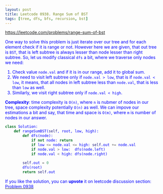 ```yaml
---
layout: post
title: Leetcode 0938. Range Sum of BST
tags: [tree, dfs, bfs, recursion, bst]
---
```


<a href="https://leetcode.com/problems/range-sum-of-bst"> <font color = blue>https://leetcode.com/problems/range-sum-of-bst

One way to solve this problem is just iterate over our tree and for each element check if it is range or not. However here we are given, that out tree is `BST`, that is left subtree is always lesser than node lesser than right subtree. So, let us modify classical `dfs` a bit, where we traverse only nodes we need:

1. Check value `node.val` and if it is in our range, add it to global sum.
2. We need to visit left subtree only if `node.val > low`, that is if `node.val < low`, it means, that all nodes in left subtree less than `node.val`, that is less than `low` as well.
3. Similarly, we visit right subtree only if `node.val < high`.

**Complexity**: time complexity is `O(n)`, where `n` is nubmer of nodes in our tree, space complexity potentially `O(n)` as well. We can impove our estimations a bit and say, that time and space is `O(m)`, where `m` is number of nodes in our answer.

```python
class Solution:
    def rangeSumBST(self, root, low, high):
        def dfs(node):
            if not node: return
            if low <= node.val <= high: self.out += node.val
            if node.val > low:  dfs(node.left)
            if node.val < high: dfs(node.right)
                
        self.out = 0
        dfs(root)
        return self.out
```

If you like the solution, you can **upvote** it on leetcode discussion section:<a href="https://leetcode.com/problems/range-sum-of-bst/discuss/936480/python-simple-dfs-explained"> <font color = blue>Problem 0938
